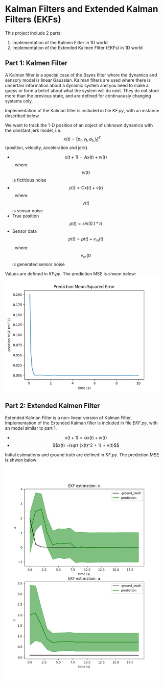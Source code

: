 # Kalman Filters and Extended Kalman Filters (EKFs)
 
 This project include 2 parts:
 1. Implementation of the Kalmen Filter in 1D world
 2. Implementation of the Extended Kalmen Filter (EKFs) in 1D world

## Part 1: Kalmen Filter
A Kalman filter is a special case of the Bayes filter where the dynamics and sensory model is linear Gaussian. Kalman filters are used where there is uncertain information about a dynamic system and you need to make a guess or form a belief about what the system will do next. They do not store more than the previous state, and are defined for continuously changing systems only.

Implementation of the Kalman filter is included in file *KF.py*, with an instance described below.

We want to track the 1-D position of an object of unknown dynamics with the constant jerk model, i.e. $$x(t) = [p_t, v_t, a_t, j_t]^T$$ (position, velocity, acceleration and jerk).

 - $$x(t + 1) = Ax(t) + w(t)$$, where $$w(t)$$ is fictitious noise
 - $$z(t) = Cx(t) + v(t)$$, where $$v(t)$$ is sensor noise
 - True position $$p(t) = sin(0.1 * t)$$
 - Sensor data $$p(t) = p(t) + v_m(t)$$, where $$v_m(t)$$ is generated sensor noise

Values are defined in *KF.py*. The prediction MSE is shwon below:
![image](./images/KF_MSE.png)

## Part 2: Extended Kalmen Filter
Extended Kalman Filter is a non-linear version of Kalman Filter. Implementation of the Extended Kalman filter is included in file *EKF.py*, with an model similar to part 1.

 - $$x(t + 1) = \alpha x(t) + w(t)$$
 - $$z(t) =\sqrt {x(t)^2 + 1} + v(t)$$

Initial estimations and ground truth are defined in *KF.py*. The prediction MSE is shwon below:
![image](./images/EKF_MSE.png)



